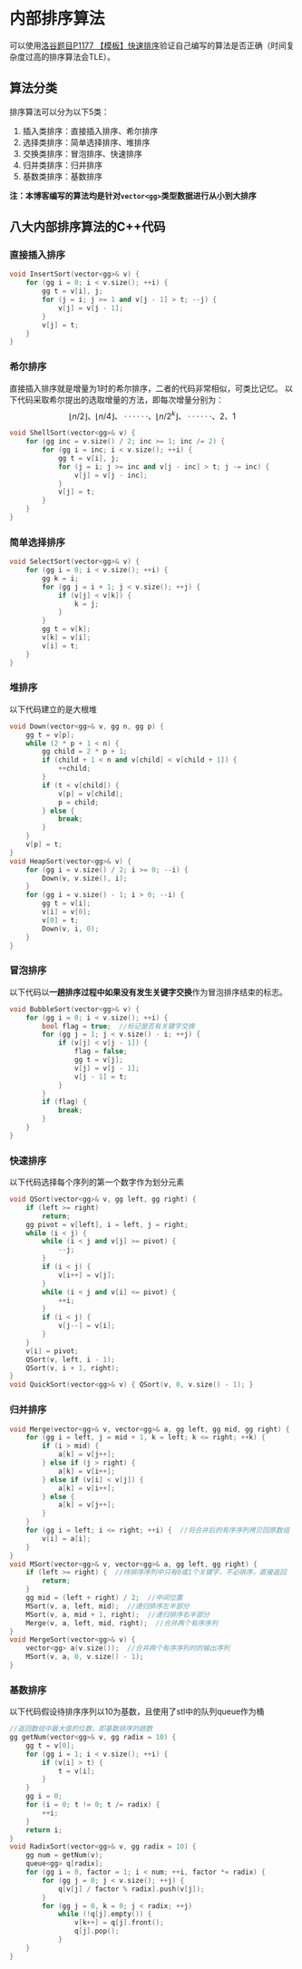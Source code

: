 # 内部排序算法
可以使用[洛谷题目P1177 【模板】快速排序](https://www.luogu.com.cn/problem/P1177)验证自己编写的算法是否正确（时间复杂度过高的排序算法会TLE）。
## 算法分类
排序算法可以分为以下5类：
1. 插入类排序：直接插入排序、希尔排序
2. 选择类排序：简单选择排序、堆排序
3. 交换类排序：冒泡排序、快速排序
4. 归并类排序：归并排序
5. 基数类排序：基数排序

**注：本博客编写的算法均是针对`vector<gg>`类型数据进行从小到大排序**
## 八大内部排序算法的C++代码
### 直接插入排序
```cpp
void InsertSort(vector<gg>& v) {
    for (gg i = 0; i < v.size(); ++i) {
        gg t = v[i], j;
        for (j = i; j >= 1 and v[j - 1] > t; --j) {
            v[j] = v[j - 1];
        }
        v[j] = t;
    }
}
```
### 希尔排序
直接插入排序就是增量为1时的希尔排序，二者的代码非常相似，可类比记忆。
以下代码采取希尔提出的选取增量的方法，即每次增量分别为：
$$\lfloor n/2 \rfloor、\lfloor n/4 \rfloor、··· ···、\lfloor n/2^k \rfloor、··· ···、2、1$$
```cpp
void ShellSort(vector<gg>& v) {
    for (gg inc = v.size() / 2; inc >= 1; inc /= 2) {
        for (gg i = inc; i < v.size(); ++i) {
            gg t = v[i], j;
            for (j = i; j >= inc and v[j - inc] > t; j -= inc) {
                v[j] = v[j - inc];
            }
            v[j] = t;
        }
    }
}
```
### 简单选择排序
```cpp
void SelectSort(vector<gg>& v) {
    for (gg i = 0; i < v.size(); ++i) {
        gg k = i;
        for (gg j = i + 1; j < v.size(); ++j) {
            if (v[j] < v[k]) {
                k = j;
            }
        }
        gg t = v[k];
        v[k] = v[i];
        v[i] = t;
    }
}
```
### 堆排序
以下代码建立的是大根堆
```cpp
void Down(vector<gg>& v, gg n, gg p) {
    gg t = v[p];
    while (2 * p + 1 < n) {
        gg child = 2 * p + 1;
        if (child + 1 < n and v[child] < v[child + 1]) {
            ++child;
        }
        if (t < v[child]) {
            v[p] = v[child];
            p = child;
        } else {
            break;
        }
    }
    v[p] = t;
}
void HeapSort(vector<gg>& v) {
    for (gg i = v.size() / 2; i >= 0; --i) {
        Down(v, v.size(), i);
    }
    for (gg i = v.size() - 1; i > 0; --i) {
        gg t = v[i];
        v[i] = v[0];
        v[0] = t;
        Down(v, i, 0);
    }
}
```
### 冒泡排序
以下代码以**一趟排序过程中如果没有发生关键字交换**作为冒泡排序结束的标志。
```cpp
void BubbleSort(vector<gg>& v) {
    for (gg i = 0; i < v.size(); ++i) {
        bool flag = true;  //标记是否有关键字交换
        for (gg j = 1; j < v.size() - i; ++j) {
            if (v[j] < v[j - 1]) {
                flag = false;
                gg t = v[j];
                v[j] = v[j - 1];
                v[j - 1] = t;
            }
        }
        if (flag) {
            break;
        }
    }
}
```
### 快速排序
以下代码选择每个序列的第一个数字作为划分元素
```cpp
void QSort(vector<gg>& v, gg left, gg right) {
    if (left >= right)
        return;
    gg pivot = v[left], i = left, j = right;
    while (i < j) {
        while (i < j and v[j] >= pivot) {
            --j;
        }
        if (i < j) {
            v[i++] = v[j];
        }
        while (i < j and v[i] <= pivot) {
            ++i;
        }
        if (i < j) {
            v[j--] = v[i];
        }
    }
    v[i] = pivot;
    QSort(v, left, i - 1);
    QSort(v, i + 1, right);
}
void QuickSort(vector<gg>& v) { QSort(v, 0, v.size() - 1); }
```
### 归并排序
```cpp
void Merge(vector<gg>& v, vector<gg>& a, gg left, gg mid, gg right) {
    for (gg i = left, j = mid + 1, k = left; k <= right; ++k) {
        if (i > mid) {
            a[k] = v[j++];
        } else if (j > right) {
            a[k] = v[i++];
        } else if (v[i] < v[j]) {
            a[k] = v[i++];
        } else {
            a[k] = v[j++];
        }
    }
    for (gg i = left; i <= right; ++i) {  //将合并后的有序序列拷贝回原数组
        v[i] = a[i];
    }
}
void MSort(vector<gg>& v, vector<gg>& a, gg left, gg right) {
    if (left >= right) {  //待排序序列中只有0或1个关键字，不必排序，直接返回
        return;
    }
    gg mid = (left + right) / 2;  //中间位置
    MSort(v, a, left, mid);  //递归排序左半部分
    MSort(v, a, mid + 1, right);  //递归排序右半部分
    Merge(v, a, left, mid, right);  //合并两个有序序列
}
void MergeSort(vector<gg>& v) {
    vector<gg> a(v.size());  //合并两个有序序列时的输出序列
    MSort(v, a, 0, v.size() - 1);
}
```
### 基数排序
以下代码假设待排序序列以10为基数，且使用了stl中的队列queue作为桶
```cpp
//返回数组中最大值的位数，即基数排序的趟数
gg getNum(vector<gg>& v, gg radix = 10) {
    gg t = v[0];
    for (gg i = 1; i < v.size(); ++i) {
        if (v[i] > t) {
            t = v[i];
        }
    }
    gg i = 0;
    for (i = 0; t != 0; t /= radix) {
        ++i;
    }
    return i;
}
void RadixSort(vector<gg>& v, gg radix = 10) {
    gg num = getNum(v);
    queue<gg> q[radix];
    for (gg i = 0, factor = 1; i < num; ++i, factor *= radix) {
        for (gg j = 0; j < v.size(); ++j) {
            q[v[j] / factor % radix].push(v[j]);
        }
        for (gg j = 0, k = 0; j < radix; ++j)
            while (!q[j].empty()) {
                v[k++] = q[j].front();
                q[j].pop();
            }
    }
}
```
